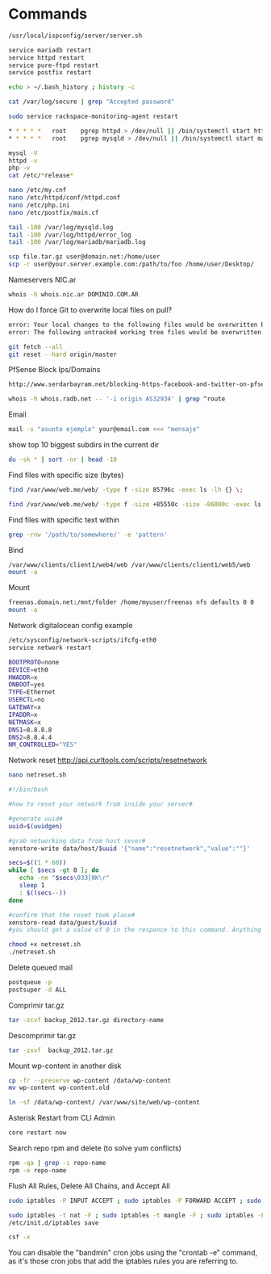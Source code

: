 Commands
========
```sh
/usr/local/ispconfig/server/server.sh

service mariadb restart
service httpd restart
service pure-ftpd restart
service postfix restart

echo > ~/.bash_history ; history -c

cat /var/log/secure | grep "Accepted password"

sudo service rackspace-monitoring-agent restart

* * * * *   root    pgrep httpd > /dev/null || /bin/systemctl start httpd.service
* * * * *   root    pgrep mysqld > /dev/null || /bin/systemctl start mariadb.service

mysql -V
httpd -v
php -v
cat /etc/*release*

nano /etc/my.cnf
nano /etc/httpd/conf/httpd.conf
nano /etc/php.ini
nano /etc/postfix/main.cf

tail -100 /var/log/mysqld.log
tail -100 /var/log/httpd/error_log
tail -100 /var/log/mariadb/mariadb.log

scp file.tar.gz user@domain.net:/home/user
scp -r user@your.server.example.com:/path/to/foo /home/user/Desktop/
```

Nameservers NIC.ar
```sh
whois -h whois.nic.ar DOMINIO.COM.AR

```

How do I force Git to overwrite local files on pull?
```sh
error: Your local changes to the following files would be overwritten by merge:
error: The following untracked working tree files would be overwritten by merge:

git fetch --all
git reset --hard origin/master
```

PfSense Block Ips/Domains
```sh
http://www.serdarbayram.net/blocking-https-facebook-and-twitter-on-pfsense.html

whois -h whois.radb.net -- '-i origin AS32934' | grep ^route
```

Email
```sh
mail -s "asunto ejemplo" your@email.com <<< "mensaje"
```

show top 10 biggest subdirs in the current dir

```sh
du -sk * | sort -nr | head -10
```

Find files with specific size (bytes)
```sh
find /var/www/web.me/web/ -type f -size 85796c -exec ls -lh {} \;
```
```sh
find /var/www/web.me/web/ -type f -size +85550c -size -86000c -exec ls -lh {} \;
```

Find files with specific text within
```sh
grep -rnw '/path/to/somewhere/' -e 'pattern'
```

Bind
```sh
/var/www/clients/client1/web4/web /var/www/clients/client1/web5/web    none    bind,nobootwait,_netdev    0 0
mount -a
```

Mount
```sh
freenas.domain.net:/mnt/folder /home/myuser/freenas nfs defaults 0 0
mount -a
```

Network digitalocean config example
```sh
/etc/sysconfig/network-scripts/ifcfg-eth0
service network restart
```
```sh
BOOTPROTO=none
DEVICE=eth0
HWADDR=x
ONBOOT=yes
TYPE=Ethernet
USERCTL=no
GATEWAY=x
IPADDR=x
NETMASK=x
DNS1=8.8.8.8
DNS2=8.8.4.4
NM_CONTROLLED="YES"
```

Network reset
http://api.curltools.com/scripts/resetnetwork
```sh
nano netreset.sh
```
```sh
#!/bin/bash

#how to reset your network from inside your server#

#generate uuid#
uuid=$(uuidgen)

#grab networking data from host sever#
xenstore-write data/host/$uuid '{"name":"resetnetwork","value":""}'

secs=$((1 * 60))
while [ $secs -gt 0 ]; do
   echo -ne "$secs\033[0K\r"
   sleep 1
   : $((secs--))
done

#confirm that the reset took place#
xenstore-read data/guest/$uuid
#you should get a value of 0 in the responce to this command. Anything else means something is still wrong with nova-agent.#
```
```sh
chmod +x netreset.sh
./netreset.sh
```

Delete queued mail
```sh
postqueue -p
postsuper -d ALL
```

Comprimir tar.gz
```sh
tar -zcvf backup_2012.tar.gz directory-name
```

Descomprimir tar.gz
```sh
tar -zxvf  backup_2012.tar.gz
```

Mount wp-content in another disk
```sh
cp -fr --preserve wp-content /data/wp-content
mv wp-content wp-content.old

ln -sf /data/wp-content/ /var/www/site/web/wp-content
```

Asterisk Restart from CLI Admin
```sh
core restart now
```

Search repo rpm and delete (to solve yum conflicts)
```sh
rpm -qa | grep -i repo-name
rpm -e repo-name
```

Flush All Rules, Delete All Chains, and Accept All
```sh
sudo iptables -P INPUT ACCEPT ; sudo iptables -P FORWARD ACCEPT ; sudo iptables -P OUTPUT ACCEPT

sudo iptables -t nat -F ; sudo iptables -t mangle -F ; sudo iptables -F ; sudo iptables -X ;
/etc/init.d/iptables save

csf -x
```
You can disable the "bandmin" cron jobs using the "crontab -e" command, as it's those cron jobs that add the iptables rules you are referring to. 
